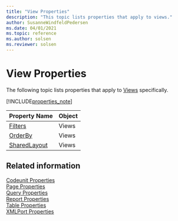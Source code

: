 ```yaml
---
title: "View Properties"
description: "This topic lists properties that apply to views."
author: SusanneWindfeldPedersen
ms.date: 04/01/2021
ms.topic: reference
ms.author: solsen
ms.reviewer: solsen
---
```


# View Properties

The following topic lists properties that apply to [Views](../devenv-views.md) specifically.

[!INCLUDE[properties_note](../includes/properties_note.md)]


|Property Name| Object |
|-------------|--------|
|[Filters](devenv-filters-property.md) | Views |
|[OrderBy](devenv-orderby-property.md) | Views |
|[SharedLayout](devenv-sharedlayout-property.md)| Views |

## Related information

[Codeunit Properties](devenv-codeunit-properties.md)  
[Page Properties](devenv-page-property-overview.md)  
[Query Properties](devenv-query-properties.md)  
[Report Properties](devenv-report-properties.md)  
[Table Properties](devenv-table-properties.md)  
[XMLPort Properties](devenv-xmlport-properties.md) 
